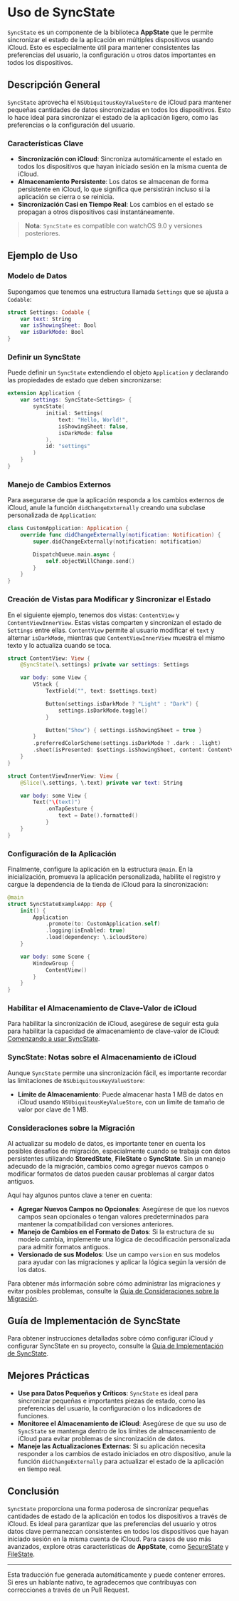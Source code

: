 # Uso de SyncState

`SyncState` es un componente de la biblioteca **AppState** que le permite sincronizar el estado de la aplicación en múltiples dispositivos usando iCloud. Esto es especialmente útil para mantener consistentes las preferencias del usuario, la configuración u otros datos importantes en todos los dispositivos.

## Descripción General

`SyncState` aprovecha el `NSUbiquitousKeyValueStore` de iCloud para mantener pequeñas cantidades de datos sincronizadas en todos los dispositivos. Esto lo hace ideal para sincronizar el estado de la aplicación ligero, como las preferencias o la configuración del usuario.

### Características Clave

- **Sincronización con iCloud**: Sincroniza automáticamente el estado en todos los dispositivos que hayan iniciado sesión en la misma cuenta de iCloud.
- **Almacenamiento Persistente**: Los datos se almacenan de forma persistente en iCloud, lo que significa que persistirán incluso si la aplicación se cierra o se reinicia.
- **Sincronización Casi en Tiempo Real**: Los cambios en el estado se propagan a otros dispositivos casi instantáneamente.

> **Nota**: `SyncState` es compatible con watchOS 9.0 y versiones posteriores.

## Ejemplo de Uso

### Modelo de Datos

Supongamos que tenemos una estructura llamada `Settings` que se ajusta a `Codable`:

```swift
struct Settings: Codable {
    var text: String
    var isShowingSheet: Bool
    var isDarkMode: Bool
}
```

### Definir un SyncState

Puede definir un `SyncState` extendiendo el objeto `Application` y declarando las propiedades de estado que deben sincronizarse:

```swift
extension Application {
    var settings: SyncState<Settings> {
        syncState(
            initial: Settings(
                text: "Hello, World!",
                isShowingSheet: false,
                isDarkMode: false
            ),
            id: "settings"
        )
    }
}
```

### Manejo de Cambios Externos

Para asegurarse de que la aplicación responda a los cambios externos de iCloud, anule la función `didChangeExternally` creando una subclase personalizada de `Application`:

```swift
class CustomApplication: Application {
    override func didChangeExternally(notification: Notification) {
        super.didChangeExternally(notification: notification)

        DispatchQueue.main.async {
            self.objectWillChange.send()
        }
    }
}
```

### Creación de Vistas para Modificar y Sincronizar el Estado

En el siguiente ejemplo, tenemos dos vistas: `ContentView` y `ContentViewInnerView`. Estas vistas comparten y sincronizan el estado de `Settings` entre ellas. `ContentView` permite al usuario modificar el `text` y alternar `isDarkMode`, mientras que `ContentViewInnerView` muestra el mismo texto y lo actualiza cuando se toca.

```swift
struct ContentView: View {
    @SyncState(\.settings) private var settings: Settings

    var body: some View {
        VStack {
            TextField("", text: $settings.text)

            Button(settings.isDarkMode ? "Light" : "Dark") {
                settings.isDarkMode.toggle()
            }

            Button("Show") { settings.isShowingSheet = true }
        }
        .preferredColorScheme(settings.isDarkMode ? .dark : .light)
        .sheet(isPresented: $settings.isShowingSheet, content: ContentViewInnerView.init)
    }
}

struct ContentViewInnerView: View {
    @Slice(\.settings, \.text) private var text: String

    var body: some View {
        Text("\(text)")
            .onTapGesture {
                text = Date().formatted()
            }
    }
}
```

### Configuración de la Aplicación

Finalmente, configure la aplicación en la estructura `@main`. En la inicialización, promueva la aplicación personalizada, habilite el registro y cargue la dependencia de la tienda de iCloud para la sincronización:

```swift
@main
struct SyncStateExampleApp: App {
    init() {
        Application
            .promote(to: CustomApplication.self)
            .logging(isEnabled: true)
            .load(dependency: \.icloudStore)
    }

    var body: some Scene {
        WindowGroup {
            ContentView()
        }
    }
}
```

### Habilitar el Almacenamiento de Clave-Valor de iCloud

Para habilitar la sincronización de iCloud, asegúrese de seguir esta guía para habilitar la capacidad de almacenamiento de clave-valor de iCloud: [Comenzando a usar SyncState](starting-to-use-syncstate.md).

### SyncState: Notas sobre el Almacenamiento de iCloud

Aunque `SyncState` permite una sincronización fácil, es importante recordar las limitaciones de `NSUbiquitousKeyValueStore`:

- **Límite de Almacenamiento**: Puede almacenar hasta 1 MB de datos en iCloud usando `NSUbiquitousKeyValueStore`, con un límite de tamaño de valor por clave de 1 MB.

### Consideraciones sobre la Migración

Al actualizar su modelo de datos, es importante tener en cuenta los posibles desafíos de migración, especialmente cuando se trabaja con datos persistentes utilizando **StoredState**, **FileState** o **SyncState**. Sin un manejo adecuado de la migración, cambios como agregar nuevos campos o modificar formatos de datos pueden causar problemas al cargar datos antiguos.

Aquí hay algunos puntos clave a tener en cuenta:
- **Agregar Nuevos Campos no Opcionales**: Asegúrese de que los nuevos campos sean opcionales o tengan valores predeterminados para mantener la compatibilidad con versiones anteriores.
- **Manejo de Cambios en el Formato de Datos**: Si la estructura de su modelo cambia, implemente una lógica de decodificación personalizada para admitir formatos antiguos.
- **Versionado de sus Modelos**: Use un campo `version` en sus modelos para ayudar con las migraciones y aplicar la lógica según la versión de los datos.

Para obtener más información sobre cómo administrar las migraciones y evitar posibles problemas, consulte la [Guía de Consideraciones sobre la Migración](migration-considerations.md).

## Guía de Implementación de SyncState

Para obtener instrucciones detalladas sobre cómo configurar iCloud y configurar SyncState en su proyecto, consulte la [Guía de Implementación de SyncState](syncstate-implementation.md).

## Mejores Prácticas

- **Use para Datos Pequeños y Críticos**: `SyncState` es ideal para sincronizar pequeñas e importantes piezas de estado, como las preferencias del usuario, la configuración o los indicadores de funciones.
- **Monitoree el Almacenamiento de iCloud**: Asegúrese de que su uso de `SyncState` se mantenga dentro de los límites de almacenamiento de iCloud para evitar problemas de sincronización de datos.
- **Maneje las Actualizaciones Externas**: Si su aplicación necesita responder a los cambios de estado iniciados en otro dispositivo, anule la función `didChangeExternally` para actualizar el estado de la aplicación en tiempo real.

## Conclusión

`SyncState` proporciona una forma poderosa de sincronizar pequeñas cantidades de estado de la aplicación en todos los dispositivos a través de iCloud. Es ideal para garantizar que las preferencias del usuario y otros datos clave permanezcan consistentes en todos los dispositivos que hayan iniciado sesión en la misma cuenta de iCloud. Para casos de uso más avanzados, explore otras características de **AppState**, como [SecureState](usage-securestate.md) y [FileState](usage-filestate.md).

---
Esta traducción fue generada automáticamente y puede contener errores. Si eres un hablante nativo, te agradecemos que contribuyas con correcciones a través de un Pull Request.
